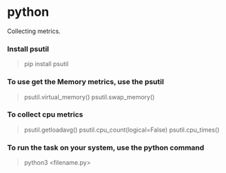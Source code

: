 # python
Collecting metrics.

### Install psutil
  > pip install psutil

### To use get the Memory metrics, use the psutil
  > psutil.virtual_memory()
  > psutil.swap_memory()

### To collect cpu metrics
  > psutil.getloadavg()
  > psutil.cpu_count(logical=False) 
  > psutil.cpu_times()

### To run the task on your system, use the python command
  > python3 <filename.py> 
